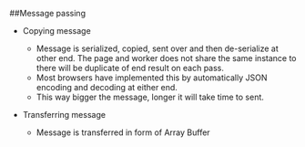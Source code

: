 ##Message passing

* Copying message
    * Message is serialized, copied, sent over and then de-serialize at other end.
    The page and worker does not share the same instance to there will be duplicate
    of end result on each pass.
    * Most browsers have implemented this by automatically JSON encoding and
    decoding at either end.
    * This way bigger the message, longer it will take time to sent.
    
* Transferring message
    * Message is transferred in form of Array Buffer
